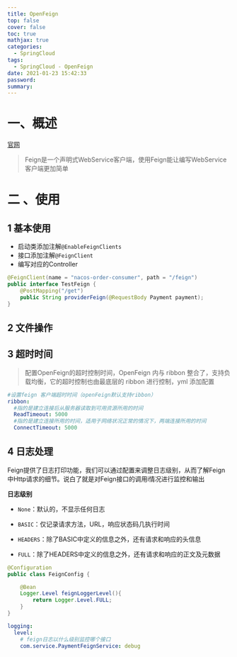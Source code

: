 ```yaml
---
title: OpenFeign
top: false
cover: false
toc: true
mathjax: true
categories:
  - SpringCloud
tags:
  - SpringCloud - OpenFeign
date: 2021-01-23 15:42:33
password:
summary:
---
```


# 一、概述

[官网](https://docs.spring.io/spring-cloud-openfeign/docs/current/reference/html/)

> Feign是一个声明式WebService客户端，使用Feign能让编写WebService客户端更加简单

# 二 、使用

## 1 基本使用

* 启动类添加注解`@EnableFeignClients`
* 接口添加注解`@FeignClient`
* 编写对应的Controller

```java
@FeignClient(name = "nacos-order-consumer", path = "/feign")
public interface TestFeign {
    @PostMapping("/get")
    public String providerFeign(@RequestBody Payment payment);
}

```



## 2 文件操作



## 3 超时时间

> 配置OpenFeign的超时控制时间，OpenFeign 内与 ribbon 整合了，支持负载均衡，它的超时控制也由最底层的 ribbon 进行控制，yml 添加配置

```yaml
#设置feign 客户端超时时间（openFeign默认支持ribbon）
ribbon:
  #指的是建立连接后从服务器读取到可用资源所用的时间
  ReadTimeout: 5000
  #指的是建立连接所用的时间，适用于网络状况正常的情况下，两端连接所用的时间
  ConnectTimeout: 5000
```



## 4 日志处理

Feign提供了日志打印功能，我们可以通过配置来调整日志级别，从而了解Feign中Http请求的细节。说白了就是对Feign接口的调用i情况进行监控和输出

**日志级别**

* `None`：默认的，不显示任何日志

* `BASIC`：仅记录请求方法，URL，响应状态码几执行时间

* `HEADERS`：除了BASIC中定义的信息之外，还有请求和响应的头信息

* `FULL`：除了HEADERS中定义的信息之外，还有请求和响应的正文及元数据



```java
@Configuration
public class FeignConfig {

    @Bean
    Logger.Level feignLoggerLevel(){
        return Logger.Level.FULL;
    }
}
```

```yaml
logging:
  level:
    # feign日志以什么级别监控哪个接口
    com.service.PaymentFeignService: debug
```

